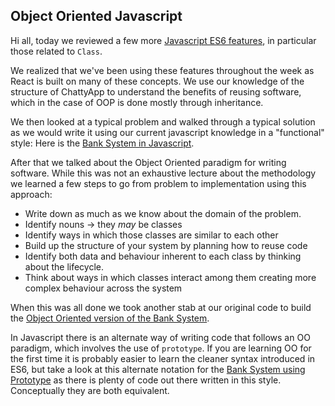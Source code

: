 ## Object Oriented Javascript

Hi all, today we reviewed a few more [Javascript ES6 features](http://es6-features.org/#ClassDefinition), in particular those related to `Class`. 

We realized that we've been using these features throughout the week as React is built on many of these concepts.  We use our knowledge of the structure of ChattyApp to understand the benefits of reusing software, which in the case of OOP is done mostly through inheritance.

We then looked at a typical problem and walked through a typical solution as we would write it using our current javascript knowledge in a "functional" style:  Here is the [Bank System in Javascript](https://github.com/jugonzal/lhl-lectures/blob/master/w5d5-oop/bank_functional.js).

After that we talked about the Object Oriented paradigm for writing software.  While this was not an exhaustive lecture about the methodology we learned a few steps to go from problem to implementation using this approach:
- Write down as much as we know about the domain of the problem.
- Identify nouns -> they *may* be classes
- Identify ways in which those classes are similar to each other
- Build up the structure of your system by planning how to reuse code
- Identify both data and behaviour inherent to each class by thinking about the lifecycle.
- Think about ways in which classes interact among them creating more complex behaviour across the system

When this was all done we took another stab at our original code to build the [Object Oriented version of the Bank System](https://github.com/jugonzal/lhl-lectures/blob/master/w5d5-oop/bank_oop_class.js).

In Javascript there is an alternate way of writing code that follows an OO paradigm, which involves the use of `prototype`.  If you are learning OO for the first time it is probably easier to learn the cleaner syntax introduced in ES6, but take a look at this alternate notation for the [Bank System using Prototype](https://github.com/jugonzal/lhl-lectures/blob/master/w5d5-oop/bank_oop_prototype.js) as there is plenty of code out there written in this style.   Conceptually they are both equivalent. 